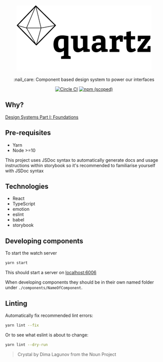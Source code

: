 <p align="center">
    <a href="https://quartz.connctd.now.sh/"><img src="./.github/quartz.png" alt="quartz"/></a>
</p>
<p align="center">
:nail_care: Component based design system to power our interfaces
</p>
<p align="center">
    <a href="https://circleci.com/gh/connctd/workflows/quartz"><img src="https://circleci.com/gh/connctd/quartz.svg?style=svg&circle-token=634095e3b786634dd94eed4b9b6512b0a59cb12e" alt="Circle CI"/></a>
    <a href="https://www.npmjs.com/package/@connctd/quartz"><img alt="npm (scoped)" src="https://img.shields.io/npm/v/@connctd/quartz?style=flat-square"></a>
</p>

## Why?

[Design Systems Part I: Foundations](https://medium.com/swlh/design-systems-b07e5ec6e310)

## Pre-requisites

- Yarn
- Node >=10

This project uses JSDoc syntax to automatically generate docs and usage instructions within
storybook so it's recommended to familiarise yourself with JSDoc syntax

## Technologies

- React
- TypeScript
- emotion
- eslint
- babel
- storybook

## Developing components

To start the watch server

```sh
yarn start
```

This should start a server on [localhost:6006](http://localhost:6006/)

When developing components they should be in their own named folder under `./components/NameOfComponent`.


## Linting

Automatically fix recommended lint errors:

```sh
yarn lint --fix
```

Or to see what eslint is about to change:

```sh
yarn lint --dry-run
```









> Crystal by Dima Lagunov from the Noun Project
